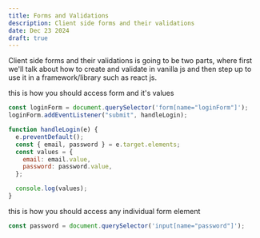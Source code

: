 ```yaml
---
title: Forms and Validations
description: Client side forms and their validations
date: Dec 23 2024
draft: true
---
```


Client side forms and their validations is going to be two parts, where first we'll talk about how to create and validate in vanilla js and then step up to use it in a framework/library such as react js.

this is how you should access form and it's values

```js
const loginForm = document.querySelector('form[name="loginForm"]');
loginForm.addEventListener("submit", handleLogin);

function handleLogin(e) {
  e.preventDefault();
  const { email, password } = e.target.elements;
  const values = {
    email: email.value,
    password: password.value,
  };

  console.log(values);
}
```

this is how you should access any individual form element

```js
const password = document.querySelector('input[name="password"]');
```
